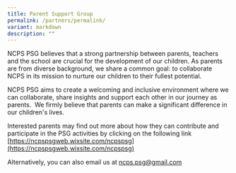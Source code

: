 ```yaml
---
title: Parent Support Group
permalink: /partners/permalink/
variant: markdown
description: ""
---
```

NCPS PSG believes that a strong partnership between parents, teachers and the school are crucial for the development of our children. As parents are from diverse background, we share a common goal: to collaborate NCPS in its mission to nurture our children to their fullest potential.

NCPS PSG aims to create a welcoming and inclusive environment where we can collaborate, share insights and support each other in our journey as parents.  We firmly believe that parents can make a significant difference in our children's lives. 

Interested parents may find out more about how they can contribute and participate in the PSG activities by clicking on the following link [https://ncpspsgweb.wixsite.com/ncpspsg](https://ncpspsgweb.wixsite.com/ncpspsg)


Alternatively, you can also email us at [ncps.psg@gmail.com](mailto:ncps.psg@gmail.com)
